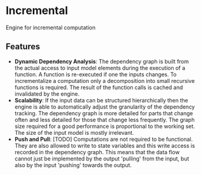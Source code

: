 # Incremental
Engine for incremental computation

## Features
- **Dynamic Dependency Analysis**:
  The dependency graph is built from the actual access to input model elements during the execution of a function.
  A function is re-executed if one the inputs changes.
  To incrementalize a computation only a decomposition into small recursive functions is required.
  The result of the function calls is cached and invalidated by the engine.
- **Scalability**:
  If the input data can be structured hierarchically then the engine is able to automatically adjust the granularity
  of the dependency tracking.
  The dependency graph is more detailed for parts that change often and less detailed for those that change less
  frequently.
  The graph size required for a good performance is proportional to the working set.
  The size of the input model is mostly irrelevant.
- **Push and Pull**:
  [TODO]
  Computations are not required to be functional.
  They are also allowed to write to state variables and this write access is recorded in the dependency graph.
  This means that the data flow cannot just be implemented by the output 'pulling' from the input,
  but also by the input 'pushing' towards the output.
